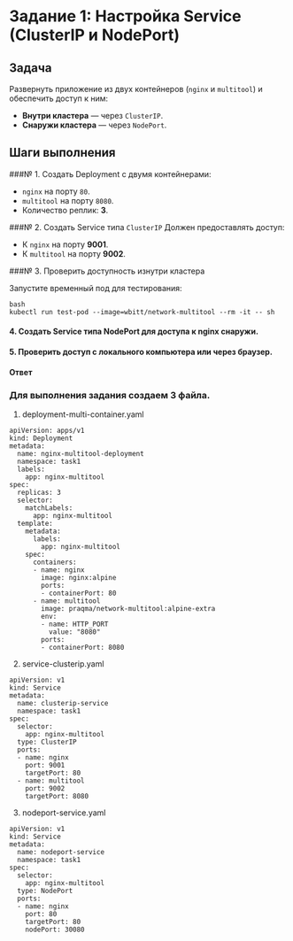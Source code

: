 # Задание 1: Настройка Service (ClusterIP и NodePort)

## Задача

Развернуть приложение из двух контейнеров (`nginx` и `multitool`) и обеспечить доступ к ним:

- **Внутри кластера** — через `ClusterIP`.
- **Снаружи кластера** — через `NodePort`.

## Шаги выполнения

###№ 1. Создать Deployment с двумя контейнерами:
- `nginx` на порту `80`.
- `multitool` на порту `8080`.
- Количество реплик: **3**.

###№ 2. Создать Service типа `ClusterIP`
Должен предоставлять доступ:
- К `nginx` на порту **9001**.
- К `multitool` на порту **9002**.

###№ 3. Проверить доступность изнутри кластера

Запустите временный под для тестирования:
```
bash
kubectl run test-pod --image=wbitt/network-multitool --rm -it -- sh
```
#### 4. Создать Service типа NodePort для доступа к nginx снаружи.
#### 5. Проверить доступ с локального компьютера или через браузер.




#### **Ответ**


### Для выполнения задания создаем 3 файла.

1) deployment-multi-container.yaml

```
apiVersion: apps/v1
kind: Deployment
metadata:
  name: nginx-multitool-deployment
  namespace: task1
  labels:
    app: nginx-multitool
spec:
  replicas: 3
  selector:
    matchLabels:
      app: nginx-multitool
  template:
    metadata:
      labels:
        app: nginx-multitool
    spec:
      containers:
      - name: nginx
        image: nginx:alpine
        ports:
        - containerPort: 80
      - name: multitool
        image: praqma/network-multitool:alpine-extra
        env:
        - name: HTTP_PORT
          value: "8080"
        ports:
        - containerPort: 8080
```

2) service-clusterip.yaml

```
apiVersion: v1
kind: Service
metadata:
  name: clusterip-service
  namespace: task1
spec:
  selector:
    app: nginx-multitool
  type: ClusterIP
  ports:
  - name: nginx
    port: 9001
    targetPort: 80
  - name: multitool
    port: 9002
    targetPort: 8080
```
3) nodeport-service.yaml

```
apiVersion: v1
kind: Service
metadata:
  name: nodeport-service
  namespace: task1
spec:
  selector:
    app: nginx-multitool
  type: NodePort
  ports:
  - name: nginx
    port: 80
    targetPort: 80
    nodePort: 30080
  ```  
